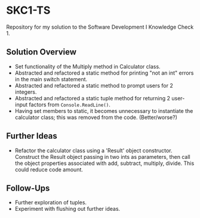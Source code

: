 # SKC1-TS
Repository for my solution to the Software Development I Knowledge Check 1.

## Solution Overview
- Set functionality of the Multiply method in Calculator class.
- Abstracted and refactored a static method for printing "not an int" errors in the main switch statement.
- Abstracted and refactored a static method to prompt users for 2 integers.
- Abstracted and refactored a static tuple method for returning 2 user-input factors from `Console.ReadLine()`.
- Having set members to static, it becomes unnecessary to instantiate the calculator class; this was removed from the code. (Better/worse?)

## Further Ideas
- Refactor the calculator class using a 'Result' object constructor.  Construct the Result object passing in two ints as parameters, then call the object properties associated with add, subtract, multiply, divide.  This could reduce code amount.

## Follow-Ups
- Further exploration of tuples.
- Experiment with flushing out further ideas.
